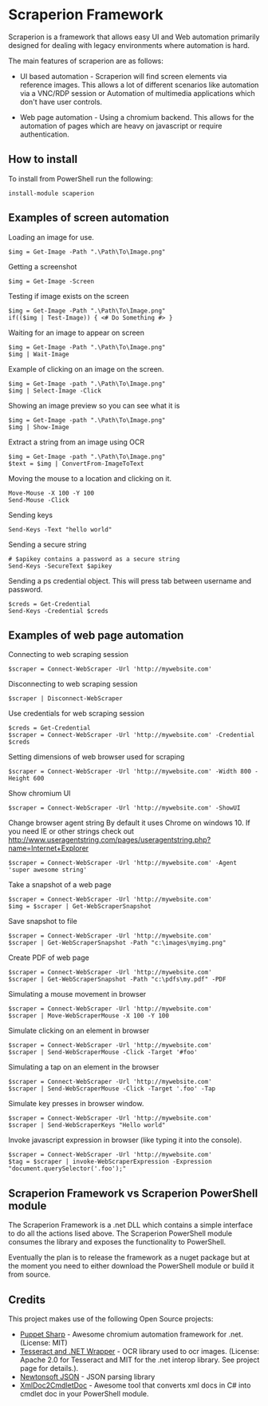 # Scraperion Framework
Scraperion is a framework that allows easy UI and Web automation primarily designed for dealing with legacy environments where automation is hard.

The main features of scraperion are as follows:

* UI based automation - Scraperion will find screen elements via reference images. This allows a lot of different scenarios like automation via a VNC/RDP session or Automation of multimedia applications which don't have user controls.

* Web page automation - Using a chromium backend. This allows for the automation of pages which are heavy on javascript or require authentication.

## How to install
To install from PowerShell run the following:
```
install-module scaperion
```

## Examples of screen automation

Loading an image for use.
```
$img = Get-Image -Path ".\Path\To\Image.png"
```

Getting a screenshot
```
$img = Get-Image -Screen
```

Testing if image exists on the screen
```
$img = Get-Image -Path ".\Path\To\Image.png"
if(($img | Test-Image)) { <# Do Something #> }
```
Waiting for an image to appear on screen
```
$img = Get-Image -Path ".\Path\To\Image.png"
$img | Wait-Image
```

Example of clicking on an image on the screen.
```
$img = Get-Image -path ".\Path\To\Image.png"
$img | Select-Image -Click
```

Showing an image preview so you can see what it is
```
$img = Get-Image -path ".\Path\To\Image.png"
$img | Show-Image
```

Extract a string from an image using OCR
```
$img = Get-Image -path ".\Path\To\Image.png"
$text = $img | ConvertFrom-ImageToText
```

Moving the mouse to a location and clicking on it.
```
Move-Mouse -X 100 -Y 100
Send-Mouse -Click
```

Sending keys
```
Send-Keys -Text "hello world"
```

Sending a secure string
```
# $apikey contains a password as a secure string
Send-Keys -SecureText $apikey
```

Sending a ps credential object. This will press tab between username and password.
```
$creds = Get-Credential
Send-Keys -Credential $creds
```

## Examples of web page automation

Connecting to web scraping session
```
$scraper = Connect-WebScraper -Url 'http://mywebsite.com'
```

Disconnecting to web scraping session
```
$scraper | Disconnect-WebScraper
```

Use credentials for web scraping session
```
$creds = Get-Credential
$scraper = Connect-WebScraper -Url 'http://mywebsite.com' -Credential $creds
```

Setting dimensions of web browser used for scraping
```
$scraper = Connect-WebScraper -Url 'http://mywebsite.com' -Width 800 -Height 600
```

Show chromium UI
```
$scraper = Connect-WebScraper -Url 'http://mywebsite.com' -ShowUI
```

Change browser agent string
By default it uses Chrome on windows 10. 
If you need IE or other strings check out http://www.useragentstring.com/pages/useragentstring.php?name=Internet+Explorer
```
$scraper = Connect-WebScraper -Url 'http://mywebsite.com' -Agent 'super awesome string'
```

Take a snapshot of a web page
```
$scraper = Connect-WebScraper -Url 'http://mywebsite.com'
$img = $scraper | Get-WebScraperSnapshot
```

Save snapshot to file
```
$scraper = Connect-WebScraper -Url 'http://mywebsite.com'
$scraper | Get-WebScraperSnapshot -Path "c:\images\myimg.png"
```

Create PDF of web page
```
$scraper = Connect-WebScraper -Url 'http://mywebsite.com'
$scraper | Get-WebScraperSnapshot -Path "c:\pdfs\my.pdf" -PDF
```

Simulating a mouse movement in browser
```
$scraper = Connect-WebScraper -Url 'http://mywebsite.com'
$scraper | Move-WebScraperMouse -X 100 -Y 100
```

Simulate clicking on an element in browser
```
$scraper = Connect-WebScraper -Url 'http://mywebsite.com'
$scraper | Send-WebScraperMouse -Click -Target '#foo'
```

Simulating a tap on an element in the browser
```
$scraper = Connect-WebScraper -Url 'http://mywebsite.com'
$scraper | Send-WebScraperMouse -Click -Target '.foo' -Tap
```

Simulate key presses in browser window.
```
$scraper = Connect-WebScraper -Url 'http://mywebsite.com'
$scraper | Send-WebScraperKeys "Hello world"
```

Invoke javascript expression in browser (like typing it into the console).
```
$scraper = Connect-WebScraper -Url 'http://mywebsite.com'
$tag = $scraper | invoke-WebScraperExpression -Expression "document.querySelector('.foo');"
```

## Scraperion Framework vs Scraperion PowerShell module
The Scraperion Framework is a .net DLL which contains a simple interface to do all the actions lised above. The Scraperion PowerShell 
module consumes the library and exposes the functionality to PowerShell.

Eventually the plan is to release the framework as a nuget package but at the moment you need to either download the PowerShell module or
build it from source.

## Credits
This project makes use of the following Open Source projects:

* [Puppet Sharp](https://www.puppeteersharp.com) - Awesome chromium automation framework for .net. (License: MIT)
* [Tesseract and .NET Wrapper](https://github.com/charlesw/tesseract) - OCR library used to ocr images. (License: Apache 2.0 for Tesseract and MIT for the .net interop library. See project page for details.).
* [Newtonsoft JSON](https://www.newtonsoft.com/json) - JSON parsing library 
* [XmlDoc2CmdletDoc](https://github.com/red-gate/XmlDoc2CmdletDoc) - Awesome tool that converts xml docs in C# into cmdlet doc in your PowerShell module.